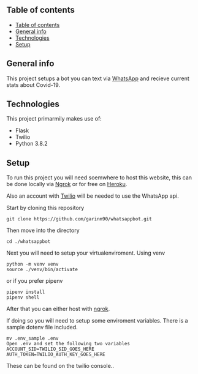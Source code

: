 ## Table of contents
- [Table of contents](#table-of-contents)
- [General info](#general-info)
- [Technologies](#technologies)
- [Setup](#setup)

## General info
This project setups a bot you can text via [WhatsApp](https://www.whatsapp.com/) and recieve current stats about Covid-19.

## Technologies
This project primarmily makes use of:
* Flask
* Twilio
* Python 3.8.2

## Setup
To run this project you will need soemwhere to host this website,
this can be done locally via [Ngrok](https://ngrok.com/) or for free on [Heroku](https://heroku.com).

Also an account with [Twilio](https://www.twilio.com/) will be needed to use the WhatsApp api. 

Start by cloning this repository
```
git clone https://github.com/garinm90/whatsappbot.git
```

Then move into the directory
```
cd ./whatsappbot
```

Next you will need to setup your virtualenviroment. Using venv
```
python -m venv venv
source ./venv/bin/activate
```
or if you prefer pipenv
```
pipenv install
pipenv shell
```

After that you can either host with [ngrok](https://ngrok.com/docs#getting-started-expose).

If doing so you will need to setup some enviroment variables. There is a sample dotenv file included. 
```
mv .env_sample .env
Open .env and set the following two variables
ACCOUNT_SID=TWILIO_SID_GOES_HERE
AUTH_TOKEN=TWILIO_AUTH_KEY_GOES_HERE
```

These can be found on the twilio console..
